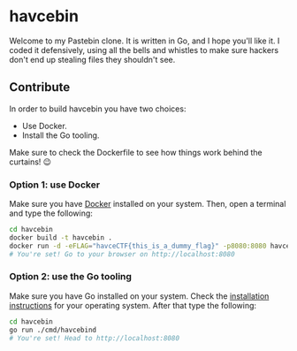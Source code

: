 # havcebin
Welcome to my Pastebin clone. It is written in Go, and I hope you'll like it.
I coded it defensively, using all the bells and whistles to make sure hackers
don't end up stealing files they shouldn't see.

## Contribute
In order to build havcebin you have two choices:
 - Use Docker.
 - Install the Go tooling.

Make sure to check the Dockerfile to see how things work behind the curtains! 😉

### Option 1: use Docker
Make sure you have [Docker](https://docs.docker.com/get-docker/) installed on your system.
Then, open a terminal and type the following:
```bash
cd havcebin
docker build -t havcebin .
docker run -d -eFLAG="havceCTF{this_is_a_dummy_flag}" -p8080:8080 havcebin
# You're set! Go to your browser on http://localhost:8080
```

### Option 2: use the Go tooling
Make sure you have Go installed on your system. Check the [installation instructions](https://go.dev/doc/install) for your operating system.
After that type the following:
```bash
cd havcebin
go run ./cmd/havcebind
# You're set! Head to http://localhost:8080
```